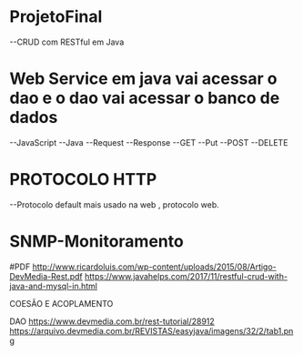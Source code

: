 # ProjetoFinal
--CRUD com RESTful em Java


# Web Service em java vai acessar o dao e o dao vai acessar o banco de dados 
--JavaScript
--Java
--Request
--Response
--GET
--Put
--POST
--DELETE


# PROTOCOLO HTTP
--Protocolo default mais usado na web , protocolo web.

# SNMP-Monitoramento
 #PDF
http://www.ricardoluis.com/wp-content/uploads/2015/08/Artigo-DevMedia-Rest.pdf
https://www.javahelps.com/2017/11/restful-crud-with-java-and-mysql-in.html



COESÃO E ACOPLAMENTO

DAO 
https://www.devmedia.com.br/rest-tutorial/28912
https://arquivo.devmedia.com.br/REVISTAS/easyjava/imagens/32/2/tab1.png

